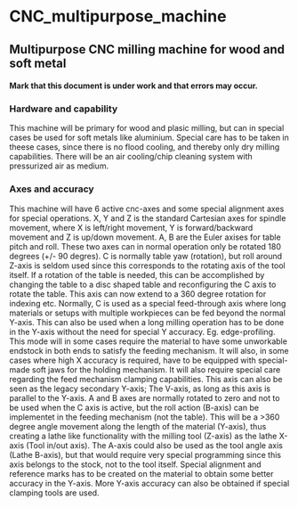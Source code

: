 # CNC_multipurpose_machine 
## Multipurpose CNC milling machine for wood and soft metal

#### Mark that this document is under work and that errors may occur.

### Hardware and capability
This machine will be primary for wood and plasic milling, but can in special
cases be used for soft metals like aluminium. Special care has to be taken in
theese cases, since there is no flood cooling, and thereby only dry milling
capabilities. There will be an air cooling/chip cleaning system with
pressurized air as medium.

### Axes and accuracy
This machine will have 6 active cnc-axes and some special alignment axes for
special operations. X, Y and Z is the standard Cartesian axes for spindle
movement, where X is left/right movement, Y is forward/backward movement and Z
is up/down movement. A, B are the Euler axises for table pitch and roll. These
two axes can in normal operation only be rotated 180 degrees (+/- 90 degres).
C is normally table yaw (rotation), but roll around Z-axis is seldom used
since this corresponds to the rotating axis of the tool itself. If a rotation
of the table is needed, this can be accomplished by changing the table to a
disc shaped table and reconfiguring the C axis to rotate the table. This axis
can now extend to a 360 degree rotation for indexing etc. Normally, C is used
as a special feed-through axis where long materials or setups with multiple
workpieces can be fed beyond the normal Y-axis. This can also be used when a
long milling operation has to be done in the Y-axis without the need for
special Y accuracy. Eg. edge-profiling. This mode will in some cases require
the material to have some unworkable endstock in both ends to satisfy the
feeding mechanism. It will also, in some cases where high X accuracy is
required, have to be equipped with special-made soft jaws for the holding
mechanism. It will also require special care regarding the feed mechanism
clamping capabilities. This axis can also be seen as the legacy secondary
Y-axis; The V-axis, as long as this axis is parallel to the Y-axis. A and B
axes are normally rotated to zero and not to be used when the C axis is
active, but the roll action (B-axis) can be implementet in the feeding
mechanism (not the table). This will be a >360 degree angle movement along the
length of the material (Y-axis), thus creating a lathe like functionality with
the milling tool (Z-axis) as the lathe X-axis (Tool in/out axis). The A-axis
could also be used as the tool angle axis (Lathe B-axis), but that would
require very special programming since this axis belongs to the stock, not to
the tool itself. Special alignment and reference marks has to be created on
the material to obtain some better accuracy in the Y-axis. More Y-axis
accuracy can also be obtained if special clamping tools are used.
